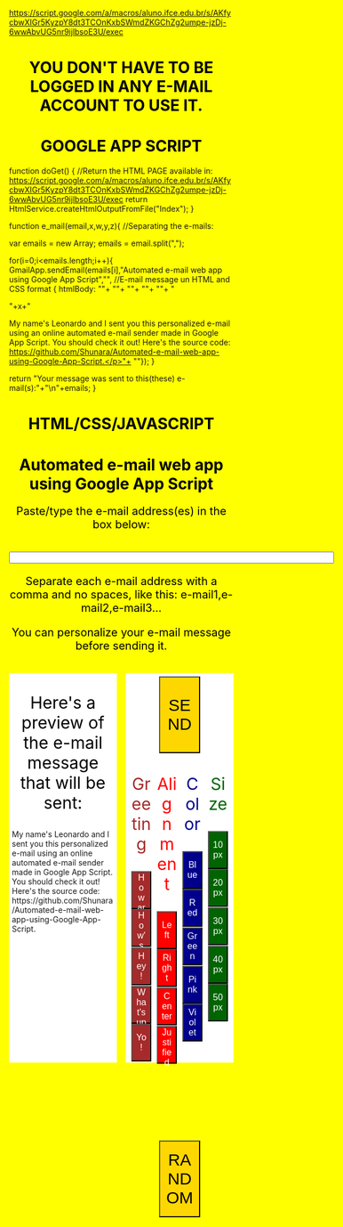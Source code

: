 https://script.google.com/a/macros/aluno.ifce.edu.br/s/AKfycbwXIGr5KyzpY8dt3TCOnKxbSWmdZKGChZg2umpe-jzDj-6wwAbvUG5nr9ijlbsoE3U/exec
# YOU DON'T HAVE TO BE LOGGED IN ANY E-MAIL ACCOUNT TO USE IT. 

# GOOGLE APP SCRIPT
function doGet() {
  //Return the HTML PAGE available in: https://script.google.com/a/macros/aluno.ifce.edu.br/s/AKfycbwXIGr5KyzpY8dt3TCOnKxbSWmdZKGChZg2umpe-jzDj-6wwAbvUG5nr9ijlbsoE3U/exec
  return HtmlService.createHtmlOutputFromFile("Index");
}

function e_mail(email,x,w,y,z){
  //Separating the e-mails:
  
  var emails = new Array;
  emails = email.split(",");

  for(i=0;i<emails.length;i++){
  GmailApp.sendEmail(emails[i],"Automated e-mail web app using Google App Script","",
  //E-mail message un HTML and CSS format 
  { htmlBody: "<html>"+
  "<head>"+
  "<style>"+
  "p{text-align:"+w+";color:"+y+";font-size:"+z+";}"+
  "</style>"+
  "</head>"+
  "<body>"+
  "<p>"+x+"</p><p>My name's Leonardo and I sent you this personalized e-mail using an online automated e-mail sender made in Google App Script. You should check it out! Here's the source code: https://github.com/Shunara/Automated-e-mail-web-app-using-Google-App-Script.</p>"+
  "</body>"});
  }

  return "Your message was sent to this(these) e-mail(s):"+"\n"+emails;
}

# HTML/CSS/JAVASCRIPT
<!DOCTYPE html>
<html>
<head>
<style>
html,body {
  background-color: yellow;
  height: 100%;
  margin: 0px;
}
* {
  box-sizing: border-box;
}
.column1 {
  float: left;
  width: 48%;
  padding: 5px;
  height: 700px;
  background-color: white;
}
.column2 {
  float: right;
  width: 48%;
  padding: 5px;
  height: 700px;
  background-color: white;
}
.greeting {
  float: left;
  width: 25%;
  padding: 5px;
  height: 100%;
}
.button1 {
  float: center;
  width: 98%;
  height: 10%;
  display: inline-block;
  font-size: 16px;
  color: white;
  background-color: brown;
  margin: 1% 1%;
  cursor: pointer;
}
.button2 {
  float: center;
  width: 98%;
  height: 10%;
  display: inline-block;
  font-size: 16px;
  color: white;
  background-color: red;
  margin: 1% 1%;
  cursor: pointer;
}
.button3 {
  float: center;
  width: 98%;
  height: 10%;
  display: inline-block;
  font-size: 16px;
  color: white;
  background-color: darkblue;
  margin: 1% 1%;
  cursor: pointer;
}
.button4 {
  float: center;
  width: 98%;
  height: 10%;
  display: inline-block;
  font-size: 16px;
  color: white;
  background-color: darkgreen;
  margin: 1% 1%;
  cursor: pointer;
}
.button5 {
  float: center;
  width: 40%;
  height: 20%;
  display: inline-block;
  font-size: 30px;
  color: black;
  background-color: gold;
  margin: 1% 30%;
  cursor: pointer;
}
.button6 {
  float: center;
  width: 40%;
  height: 20%;
  display: inline-block;
  font-size: 30px;
  color: black;
  background-color: gold;
  margin: 2% 30%;
  cursor: pointer;
}
.row::after {
  content: "";
  clear: both;
  display: table;
}
.Preview{
  color: black;
  text-align:center;
  font-size:30px;
}
h1 {
  color: black;
  text-align: center;
}
#text1{
  color: black;
  text-align:center;
  font-size:20px;
}
#text2{
  color: black;
  text-align:center;
  font-size:20px;
}
#text3{
  color: brown;
  text-align:center;
  font-size:30px;
}
#text4{
  color: red;
  text-align:center;
  font-size:30px;
}
#text5{
  color: darkblue;
  text-align:center;
  font-size:30px;
}
#text6{
  color: darkgreen;
  text-align:center;
  font-size:30px;
}
#myCanvas {
	background-color: white;
	width:100%;
	height:500px;
}

</style>
</head>
<body>

<h1>Automated e-mail web app using Google App Script</h1>
<p id="text1">Paste/type the e-mail address(es) in the box below:</p>
<br>
<div style="text-align:center;">
    <input type="text" id="emails" value="" size=70/>
</div>
<p id="text1">Separate each e-mail address with a comma and no spaces, like this: e-mail1,e-mail2,e-mail3...</p>
<p id="text2">You can personalize your e-mail message before sending it.</p>
<br>
<div class="row">
	<div class="column1"> <p class="Preview">Here's a preview of the e-mail message that will be sent:</p><p id="g"></p><p id="main">My name's Leonardo and I sent you this personalized e-mail using an online automated e-mail sender made in Google
  App Script. You should check it out! Here's the source code: https://github.com/Shunara/Automated-e-mail-web-app-using-Google-App-Script.</p>
	</div>
  <div class="column2">
    <button class="button5" onclick="SEND_MAIL()"> SEND </button>
    <div class="row">
      <div class="greeting">
        <p id="text3">Greeting</p>
        <button class="button1" onclick="greet(this)" id="g1">How are you?</button>
        <button class="button1" onclick="greet(this)" id="g2">How's it going?</button>
        <button class="button1" onclick="greet(this)" id="g3">Hey!</button>
        <button class="button1" onclick="greet(this)" id="g4">What's up?</button>
        <button class="button1" onclick="greet(this)" id="g5">Yo!</button>
      </div>
      <div class="greeting">
        <p id="text4">Alignment</p>
        <button class="button2" onclick="align(this)" id="a1">Left</button>
        <button class="button2" onclick="align(this)" id="a2">Right</button>
        <button class="button2" onclick="align(this)" id="a3">Center</button>
        <button class="button2" onclick="align(this)" id="a4">Justified</button>
      </div>
      <div class="greeting">
        <p id="text5">Color</p>
        <button class="button3" onclick="color(this)" id="c1">Blue</button>
        <button class="button3" onclick="color(this)" id="c2">Red</button>
        <button class="button3" onclick="color(this)" id="c3">Green</button>
        <button class="button3" onclick="color(this)" id="c4">Pink</button>
        <button class="button3" onclick="color(this)" id="c5">Violet</button>
      </div>
      <div class="greeting">
        <p id="text6">Size</p>
        <button class="button4" onclick="size(this)" id="p1">10px</button>
        <button class="button4" onclick="size(this)" id="p2">20px</button>
        <button class="button4" onclick="size(this)" id="p3">30px</button>
        <button class="button4" onclick="size(this)" id="p4">40px</button>
        <button class="button4" onclick="size(this)" id="p5">50px</button>
      </div>
    </div>
    <button class="button6" onclick="RANDOM_MAIL()"> RANDOM </button>
  </div>
</div>

<!--JAVASCRIPT-->
<script>
  //Standard values
  document.getElementById("g").innerHTML="How are you?";
  var x="How are you?";
  document.getElementById("g").style.textAlign="left",
  document.getElementById("main").style.textAlign="left";
  var w="left";
  document.getElementById("g").style.color="blue",
  document.getElementById("main").style.color="blue";
  var y="blue";
  document.getElementById("g").style.fontSize= "20px";
  document.getElementById("main").style.fontSize= "20px";
  var z="20px";
  
    function greet(elem){
      x = document.getElementById(elem.id).innerHTML;
      document.getElementById("g").innerHTML=x;
    }

    function align(elem){
      w = document.getElementById(elem.id).innerHTML;
      if(w=="Left"){
        document.getElementById("g").style.textAlign="left",
        document.getElementById("main").style.textAlign="left";
        w="left";
      }
      if(w=="Right"){
        document.getElementById("g").style.textAlign="right",
        document.getElementById("main").style.textAlign="right";
        w="right";
      }
      if(w=="Center"){
        document.getElementById("g").style.textAlign="center",
        document.getElementById("main").style.textAlign="center";
        w="center";
      }
      if(w=="Justified"){
        document.getElementById("g").style.textAlign="justify",
        document.getElementById("main").style.textAlign="justify";
        w="justify";
      }
    }

    function color(elem){
      y = document.getElementById(elem.id).innerHTML;
      if(y=="Blue"){
        document.getElementById("g").style.color="blue",
        document.getElementById("main").style.color="blue"; 
        y="blue";
      }
      if(y=="Red"){
        document.getElementById("g").style.color="red",
        document.getElementById("main").style.color="red";
        y="red"; 
      }
      if(y=="Green"){
        document.getElementById("g").style.color="green",
        document.getElementById("main").style.color="green";
        y="green";
      }
      if(y=="Pink"){
        document.getElementById("g").style.color="#C50DD8",
        document.getElementById("main").style.color="#C50DD8";
        y="#C50DD8";
      }
      if(y=="Violet"){
        document.getElementById("g").style.color="#6B0BDF",
        document.getElementById("main").style.color="#6B0BDF"; 
        y="#6B0BDF";
      }
    }

    function size(elem){
      z = document.getElementById(elem.id).innerHTML;
      document.getElementById("g").style.fontSize= z;
      document.getElementById("main").style.fontSize= z;
    }

    function RANDOM_MAIL(){
      let greetings = ["How are you?","How's it going?","Hey!","What's up?","Yo!"];
      let alingnments = ["left","right","center","justify"];
      let colors = ["blue","red","green","#C50DD8","#6B0BDF"];
      let sizes = ["10px","20px","30px","40px","50px"];

      x = greetings[Math.floor(Math.random()*greetings.length)];
      w = alingnments[Math.floor(Math.random()*alingnments.length)];
      y = colors[Math.floor(Math.random()*colors.length)];
      z = sizes[Math.floor(Math.random()*sizes.length)];

      
      document.getElementById("g").innerHTML=x;
      document.getElementById("g").style.textAlign=w;
      document.getElementById("main").style.textAlign=w;
      document.getElementById("g").style.color=y;
      document.getElementById("main").style.color=y;
      document.getElementById("g").style.fontSize=z;
      document.getElementById("main").style.fontSize=z;
    }
    //x,w,y,z,email
    function SEND_MAIL(){
      //E-mail(s) list
      var email = document.getElementById("emails").value;

      //Sending E-mails...
      document.getElementById("text2").innerHTML = "Sending the message to the e-mail(s)...";
      
      //Google App Script Code
      google.script.run
    .withSuccessHandler(function (String){
      alert(String);
      document.getElementById("text2").innerHTML = "You can personalize your e-mail message before sending it.";
    }
    )
    .withFailureHandler(function(err){
    console.log(err);
    })
    .e_mail(email,x,w,y,z);
    }
</script>
</body>
</html>
